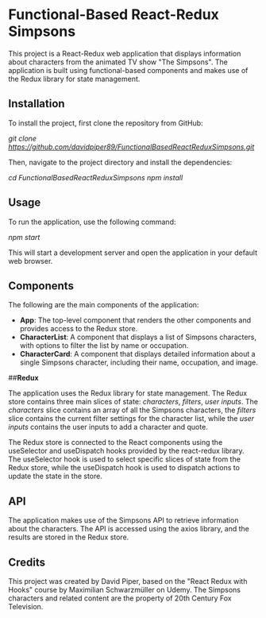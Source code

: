 # **Functional-Based React-Redux Simpsons**

This project is a React-Redux web application that displays information about characters from the animated TV show "The Simpsons". The application is built using functional-based components and makes use of the Redux library for state management.

## **Installation**

To install the project, first clone the repository from GitHub:

_git clone https://github.com/davidpiper89/FunctionalBasedReactReduxSimpsons.git_

Then, navigate to the project directory and install the dependencies:

_cd FunctionalBasedReactReduxSimpsons
npm install_

## **Usage**

To run the application, use the following command:

_npm start_

This will start a development server and open the application in your default web browser.

## **Components**

The following are the main components of the application:

- **App**: The top-level component that renders the other components and provides access to the Redux store.
- **CharacterList**: A component that displays a list of Simpsons characters, with options to filter the list by name or occupation.
- **CharacterCard**: A component that displays detailed information about a single Simpsons character, including their name, occupation, and image.

##**Redux**

The application uses the Redux library for state management. The Redux store contains three main slices of state: _characters_, _filters_, _user inputs_. The _characters_ slice contains an array of all the Simpsons characters, the _filters_ slice contains the current filter settings for the character list, while the _user inputs_ contains the user inputs to add a character and quote.

The Redux store is connected to the React components using the useSelector and useDispatch hooks provided by the react-redux library. The useSelector hook is used to select specific slices of state from the Redux store, while the useDispatch hook is used to dispatch actions to update the state in the store.

## **API**

The application makes use of the Simpsons API to retrieve information about the characters. The API is accessed using the axios library, and the results are stored in the Redux store.

## **Credits**

This project was created by David Piper, based on the "React Redux with Hooks" course by Maximilian Schwarzmüller on Udemy. The Simpsons characters and related content are the property of 20th Century Fox Television.
